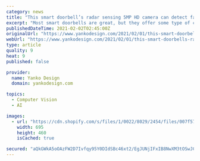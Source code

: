 ```yaml
---
category: news
title: "This smart doorbell’s radar sensing 5MP HD camera can detect faces, packages, and read license-plates"
excerpt: "Most smart doorbells are great, but they offer some type of compromise. Either they share your data with giant corporations, or they have low-quality cameras that can’t handle day or night vision. Maybe they aren’t equipped to alert you when it comes to package theft,"
publishedDateTime: 2021-02-02T02:45:00Z
originalUrl: "https://www.yankodesign.com/2021/02/01/this-smart-doorbells-radar-sensing-5mp-hd-camera-can-detect-faces-packages-and-read-license-plates/"
webUrl: "https://www.yankodesign.com/2021/02/01/this-smart-doorbells-radar-sensing-5mp-hd-camera-can-detect-faces-packages-and-read-license-plates/"
type: article
quality: 9
heat: 9
published: false

provider:
  name: Yanko Design
  domain: yankodesign.com

topics:
  - Computer Vision
  - AI

images:
  - url: "https://cdn.shopify.com/s/files/1/0022/8029/2454/files/007f579d418340413472d765bef3aa21.gif?v=1610461657"
    width: 695
    height: 460
    isCached: true

secured: "aQkGWkA5oOAzFW2D7Ivfqy95Y0DIdSBc46xt2/EgJUNjIFxIB8NwXM3tOSwJCef907nSyU2AuBxCohXgVhNDx238mcZq5gAjFSBgY2FWUUuuEkadAAGGsqD0/VHxSVqc2LPw1GB75k0teaVAHZt9tiK2/CWkgxugObLniGCqHQIbu4duy2tZpBVPrwyXvA1LcmZFCKFdJHnRIZMYQFHdAhXQYu0WniK5Q/yHcO/NIz0Ge7fI1/WVcfePCQPMi3sQw86q6QXMYPHuZp7l/FOGMWFCQKpfzoBTyLr8tPfES7aF2lIrBGN35qy9OM8spRob7LimzRAYlyIb7qeeLzl0yR98tf9iWZwgIl+C/dfda2Q=;xkYnK2TnO7ICem143QiLWA=="
---
```


